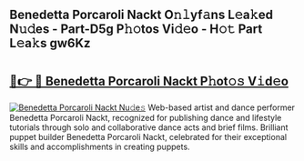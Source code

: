 ## Benedetta Porcaroli Nackt O𝚗𝚕yf𝚊ns L𝚎a𝚔ed N𝚞𝚍es - Part-D5g P𝚑𝚘tos Vi𝚍𝚎o - H𝚘𝚝 Part L𝚎a𝚔s gw6Kz

# <h2><a href="http://kf0nah.oniu.top/?m=Benedetta+Porcaroli+Nackt">🔗👉 🔴 Benedetta Porcaroli Nackt P𝚑ot𝚘𝚜 V𝚒d𝚎o</a></h2>

[![Benedetta Porcaroli Nackt Nu𝚍e𝚜](https://i.imgur.com/0qMVB7G.gif)](http://kf0nah.oniu.top/?m=Benedetta+Porcaroli+Nackt)
Web-based artist and dance performer Benedetta Porcaroli Nackt, recognized for publishing dance and lifestyle tutorials through solo and collaborative dance acts and brief films. Brilliant puppet builder Benedetta Porcaroli Nackt, celebrated for their exceptional skills and accomplishments in creating puppets.  
